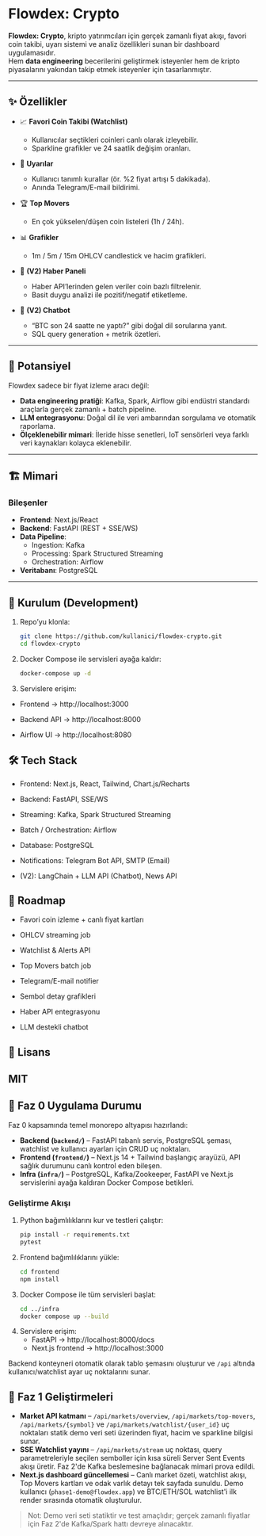 # Flowdex: Crypto

**Flowdex: Crypto**, kripto yatırımcıları için gerçek zamanlı fiyat akışı, favori coin takibi, uyarı sistemi ve analiz özellikleri sunan bir dashboard uygulamasıdır.  
Hem **data engineering** becerilerini geliştirmek isteyenler hem de kripto piyasalarını yakından takip etmek isteyenler için tasarlanmıştır.

---

## ✨ Özellikler

- 📈 **Favori Coin Takibi (Watchlist)**
  - Kullanıcılar seçtikleri coinleri canlı olarak izleyebilir.
  - Sparkline grafikler ve 24 saatlik değişim oranları.

- 🚨 **Uyarılar**
  - Kullanıcı tanımlı kurallar (ör. %2 fiyat artışı 5 dakikada).
  - Anında Telegram/E-mail bildirimi.

- 🏆 **Top Movers**
  - En çok yükselen/düşen coin listeleri (1h / 24h).

- 📊 **Grafikler**
  - 1m / 5m / 15m OHLCV candlestick ve hacim grafikleri.

- 📰 **(V2) Haber Paneli**
  - Haber API’lerinden gelen veriler coin bazlı filtrelenir.
  - Basit duygu analizi ile pozitif/negatif etiketleme.

- 🤖 **(V2) Chatbot**
  - “BTC son 24 saatte ne yaptı?” gibi doğal dil sorularına yanıt.
  - SQL query generation + metrik özetleri.

---

## 🔮 Potansiyel

Flowdex sadece bir fiyat izleme aracı değil:  
- **Data engineering pratiği**: Kafka, Spark, Airflow gibi endüstri standardı araçlarla gerçek zamanlı + batch pipeline.  
- **LLM entegrasyonu**: Doğal dil ile veri ambarından sorgulama ve otomatik raporlama.  
- **Ölçeklenebilir mimari**: İleride hisse senetleri, IoT sensörleri veya farklı veri kaynakları kolayca eklenebilir.  

---

## 🏗️ Mimari

### Bileşenler
- **Frontend**: Next.js/React  
- **Backend**: FastAPI (REST + SSE/WS)  
- **Data Pipeline**:  
  - Ingestion: Kafka  
  - Processing: Spark Structured Streaming  
  - Orchestration: Airflow  
- **Veritabanı**: PostgreSQL 

---

## 🚀 Kurulum (Development)

1. Repo’yu klonla:  
   ```bash
   git clone https://github.com/kullanici/flowdex-crypto.git
   cd flowdex-crypto
   ```


2. Docker Compose ile servisleri ayağa kaldır:
    ```bash
    docker-compose up -d
    ```


3. Servislere erişim:

- Frontend → http://localhost:3000

- Backend API → http://localhost:8000

- Airflow UI → http://localhost:8080


##  🛠️ Tech Stack

- Frontend: Next.js, React, Tailwind, Chart.js/Recharts

- Backend: FastAPI, SSE/WS

- Streaming: Kafka, Spark Structured Streaming

- Batch / Orchestration: Airflow

- Database: PostgreSQL

- Notifications: Telegram Bot API, SMTP (Email)

- (V2): LangChain + LLM API (Chatbot), News API

##    📅 Roadmap

-  Favori coin izleme + canlı fiyat kartları

-  OHLCV streaming job

-  Watchlist & Alerts API

-  Top Movers batch job

-  Telegram/E-mail notifier

-  Sembol detay grafikleri

-  Haber API entegrasyonu

-  LLM destekli chatbot

## 📜 Lisans

MIT
---

## 🧱 Faz 0 Uygulama Durumu

Faz 0 kapsamında temel monorepo altyapısı hazırlandı:

- **Backend (`backend/`)** – FastAPI tabanlı servis, PostgreSQL şeması, watchlist ve kullanıcı ayarları için CRUD uç noktaları.
- **Frontend (`frontend/`)** – Next.js 14 + Tailwind başlangıç arayüzü, API sağlık durumunu canlı kontrol eden bileşen.
- **Infra (`infra/`)** – PostgreSQL, Kafka/Zookeeper, FastAPI ve Next.js servislerini ayağa kaldıran Docker Compose betikleri.

### Geliştirme Akışı

1. Python bağımlılıklarını kur ve testleri çalıştır:
   ```bash
   pip install -r requirements.txt
   pytest
   ```
2. Frontend bağımlılıklarını yükle:
   ```bash
   cd frontend
   npm install
   ```
3. Docker Compose ile tüm servisleri başlat:
   ```bash
   cd ../infra
   docker compose up --build
   ```
4. Servislere erişim:
   - FastAPI → http://localhost:8000/docs
   - Next.js frontend → http://localhost:3000

Backend konteyneri otomatik olarak tablo şemasını oluşturur ve `/api` altında kullanıcı/watchlist ayar uç noktalarını sunar.
## 🚀 Faz 1 Geliştirmeleri

- **Market API katmanı** – `/api/markets/overview`, `/api/markets/top-movers`, `/api/markets/{symbol}` ve `/api/markets/watchlist/{user_id}` uç noktaları statik demo veri seti üzerinden fiyat, hacim ve sparkline bilgisi sunar.
- **SSE Watchlist yayını** – `/api/markets/stream` uç noktası, query parametreleriyle seçilen semboller için kısa süreli Server Sent Events akışı üretir. Faz 2'de Kafka beslemesine bağlanacak mimari prova edildi.
- **Next.js dashboard güncellemesi** – Canlı market özeti, watchlist akışı, Top Movers kartları ve odak varlık detayı tek sayfada sunuldu. Demo kullanıcı (`phase1-demo@flowdex.app`) ve BTC/ETH/SOL watchlist'i ilk render sırasında otomatik oluşturulur.

> Not: Demo veri seti statiktir ve test amaçlıdır; gerçek zamanlı fiyatlar için Faz 2'de Kafka/Spark hattı devreye alınacaktır.

